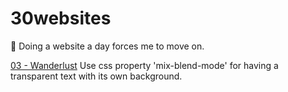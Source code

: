 # 30websites
🚀 Doing a website a day forces me to move on.

[03 - Wanderlust](https://chinyi3005.github.io/30websites/03-wanderlust-font/)
Use css property 'mix-blend-mode' for having a transparent text with its own background.
